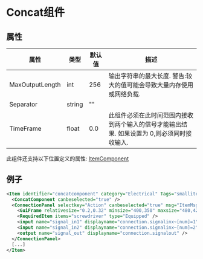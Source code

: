 # Concat组件


## 属性

| 属性|类型|默认值|描述 |
| ---|---|---|--- |
| MaxOutputLength|int|256|输出字符串的最大长度. 警告:较大的值可能会导致大量内存使用或网络负载. |
| Separator|string|""| |
| TimeFrame|float|0.0|此组件必须在此时间范围内接收到两个输入的信号才能输出结果. 如果设置为 0,则必须同时接收输入. |

此组件还支持以下位置定义的属性: [ItemComponent](ItemComponent.md)


## 例子
```xml
<Item identifier="concatcomponent" category="Electrical" Tags="smallitem,logic" maxstacksize="8" cargocontaineridentifier="metalcrate" scale="0.5" impactsoundtag="impact_metal_light" isshootable="true">
  <ConcatComponent canbeselected="true" />
  <ConnectionPanel selectkey="Action" canbeselected="true" msg="ItemMsgRewireScrewdriver" hudpriority="10">
    <GuiFrame relativesize="0.2,0.32" minsize="400,350" maxsize="480,420" anchor="Center" style="ConnectionPanel" />
    <RequiredItem items="screwdriver" type="Equipped" />
    <input name="signal_in1" displayname="connection.signalinx~[num]=1" />
    <input name="signal_in2" displayname="connection.signalinx~[num]=2" />
    <output name="signal_out" displayname="connection.signalout" />
  </ConnectionPanel>
  [...]
</Item>
```

